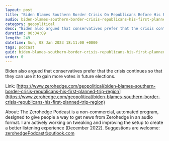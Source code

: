 ```yaml
---
layout: post
title: "Biden Blames Southern Border Crisis On Republicans Before His First Planned Trip To The Region"
audio: biden-blames-southern-border-crisis-republicans-his-first-planned-trip-region-1
category: geopolitical
desc: "Biden also argued that conservatives prefer that the crisis continues so that they can use it to gain more votes in future elections."
duration: 00:04:09
length: 249
datetime: Sun, 08 Jan 2023 18:11:00 +0000
tags: podcast
guid: biden-blames-southern-border-crisis-republicans-his-first-planned-trip-region-0
order: 0
---
```

Biden also argued that conservatives prefer that the crisis continues so that they can use it to gain more votes in future elections.

Link: [https://www.zerohedge.com/geopolitical/biden-blames-southern-border-crisis-republicans-his-first-planned-trip-region](https://www.zerohedge.com/geopolitical/biden-blames-southern-border-crisis-republicans-his-first-planned-trip-region)

About: The Zerohedge Podcast is a non-commercial, automated program, designed to give people a way to get news from Zerohedge in an audio format.  I am actively working on tweaking and improving the setup to create a better listening experience (December 2022).  Suggestions are welcome: [zerohedgePodcast@outlook.com](mailto:zerohedgePodcast@outlook.com)